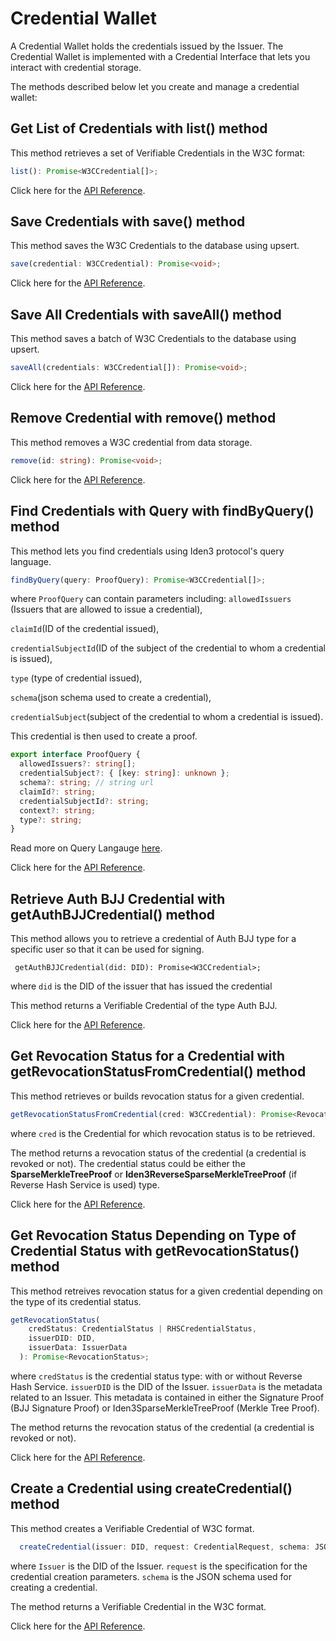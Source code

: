# Credential Wallet

A Credential Wallet holds the credentials issued by the Issuer. The Credential Wallet is implemented with a Credential Interface that lets you interact with credential storage.

The methods described below let you create and manage a credential wallet:

## Get List of Credentials with list() method

This method retrieves a set of Verifiable Credentials in the W3C format:

```typescript
list(): Promise<W3CCredential[]>;
```

Click here for the <a href="https://0xpolygonid.github.io/js-sdk-tutorials/docs/api/js-sdk.credentialwallet.list#credentialwalletlist-method" target="_blank">API Reference</a>.

## Save Credentials with save() method

This method saves the W3C Credentials to the database using upsert.

  ```typescript
  save(credential: W3CCredential): Promise<void>;
  ```

  Click here for the <a href="https://0xpolygonid.github.io/js-sdk-tutorials/docs/api/js-sdk.credentialwallet.save#credentialwalletsave-method" target="_blank">API Reference</a>.
  
## Save All Credentials with saveAll() method

This method saves a batch of W3C Credentials to the database using upsert.

```typescript
saveAll(credentials: W3CCredential[]): Promise<void>;
```

Click here for the <a href="https://0xpolygonid.github.io/js-sdk-tutorials/docs/api/js-sdk.credentialwallet.saveall#credentialwalletsaveall-method" target="_blank">API Reference</a>.

## Remove Credential with remove() method

This method removes a W3C credential from data storage.

```typescript
remove(id: string): Promise<void>;
```

Click here for the <a href="https://0xpolygonid.github.io/js-sdk-tutorials/docs/api/js-sdk.credentialwallet.remove#credentialwalletremove-method" target="_blank">API Reference</a>.

## Find Credentials with Query with findByQuery() method

This method lets you find credentials using Iden3 protocol's query language.
  
```typescript
findByQuery(query: ProofQuery): Promise<W3CCredential[]>;

```

where `ProofQuery` can contain parameters including:
`allowedIssuers` (Issuers that are allowed to issue a credential),

`claimId`(ID of the credential issued), 

`credentialSubjectId`(ID of the subject of the credential to whom a credential is issued), 

`type` (type of credential issued), 

`schema`(json schema used to create a credential), 

`credentialSubject`(subject of the credential to whom a credential is issued). 

This credential is then used to create a proof.

```typescript
export interface ProofQuery {
  allowedIssuers?: string[];
  credentialSubject?: { [key: string]: unknown };
  schema?: string; // string url
  claimId?: string;
  credentialSubjectId?: string;
  context?: string;
  type?: string;
}
```

Read more on Query Langauge [here](https://docs.iden3.io/protocol/querylanguage/).

Click here for the <a href="https://0xpolygonid.github.io/js-sdk-tutorials/docs/api/js-sdk.credentialwallet.findbyquery#credentialwalletfindbyquery-method" target="_blank">API Reference</a>.

## Retrieve Auth BJJ Credential with getAuthBJJCredential() method

This method allows you to retrieve a credential of Auth BJJ type for a specific user so that it can be used for signing.

```
 getAuthBJJCredential(did: DID): Promise<W3CCredential>;
```

where `did` is the DID of the issuer that has issued the credential

This method returns a Verifiable Credential of the type Auth BJJ.

Click here for the <a href="https://0xpolygonid.github.io/js-sdk-tutorials/docs/api/js-sdk.credentialwallet.getauthbjjcredential#credentialwalletgetauthbjjcredential-method" target="_blank">API Reference</a>.

## Get Revocation Status for a Credential with getRevocationStatusFromCredential() method

This method retrieves or builds
revocation status for a given credential.

```typescript
getRevocationStatusFromCredential(cred: W3CCredential): Promise<RevocationStatus>;
```

where `cred` is the Credential for which revocation status is to be retrieved.

The method returns a revocation status of the credential (a credential is revoked or not). The credential status could be either the **SparseMerkleTreeProof** or **Iden3ReverseSparseMerkleTreeProof** (if Reverse Hash Service is used) type.

Click here for the <a href="https://0xpolygonid.github.io/js-sdk-tutorials/docs/api/js-sdk.credentialwallet.getrevocationstatusfromcredential#credentialwalletgetrevocationstatusfromcredential-method" target="_blank">API Reference</a>.

## Get Revocation Status Depending on Type of Credential Status with getRevocationStatus() method

This method retreives
revocation status for a given credential depending on the type of its credential status.

```typescript
getRevocationStatus(
    credStatus: CredentialStatus | RHSCredentialStatus,
    issuerDID: DID,
    issuerData: IssuerData
  ): Promise<RevocationStatus>;
```

where `credStatus` is the credential status type: with or without Reverse Hash Service.
`issuerDID` is the DID of the Issuer.
`issuerData` is the metadata related to an Issuer. This metadata is contained in either the Signature Proof (BJJ Signature Proof) or Iden3SparseMerkleTreeProof (Merkle Tree Proof).

The method returns the revocation status of the credential (a credential is revoked or not).

Click here for the <a href="https://0xpolygonid.github.io/js-sdk-tutorials/docs/api/js-sdk.credentialwallet.getrevocationstatus#credentialwalletgetrevocationstatus-method" target="_blank">API Reference</a>.

## Create a Credential using createCredential() method
  
This method creates a Verifiable Credential of W3C format.

```typescript
  createCredential(issuer: DID, request: CredentialRequest, schema: JSONSchema): W3CCredential;
```

where `Issuer` is the DID of the Issuer.
`request` is the specification for the credential creation parameters.
`schema` is the JSON schema used for creating a credential.

The method returns a Verifiable Credential in the W3C format.

Click here for the <a href="https://0xpolygonid.github.io/js-sdk-tutorials/docs/api/js-sdk.credentialwallet.createcredential#credentialwalletcreatecredential-property" target="_blank">API Reference</a>.
